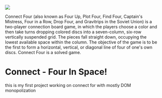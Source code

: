[![](https://i.kym-cdn.com/photos/images/newsfeed/001/061/696/e22.jpg)](#)


Connect Four (also known as Four Up, Plot Four, Find Four, Captain's Mistress, Four in a Row, Drop Four, and Gravitrips in the Soviet Union) is a two-player connection board game, in which the players choose a color and then take turns dropping colored discs into a seven-column, six-row vertically suspended grid.
The pieces fall straight down, occupying the lowest available space within the column.
The objective of the game is to be the first to form a horizontal, vertical, or diagonal line of four of one's own discs. Connect Four is a solved game.

# Connect - Four In Space!

this is my first project working on connect for with mostly DOM monopolization

##
